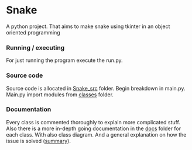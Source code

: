 # Snake
A python project. That aims to make snake using tkinter in an object oriented programming

### Running / executing
For just running the program execute the run.py. 

### Source code 
Source code is allocated in [Snake_src](Snake_src) folder. Begin breakdown in main.py. Main.py import modules from [classes](Snake_src/classes) folder.

### Documentation
Every class is commented thoroughly to explain more complicated stuff. 
Also there is a more in-depth going documentation in the [docs](docs) folder for each class. With also class diagram. And a general explanation on how the issue is solved ([summary](docs/summary.md)).
